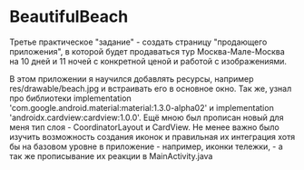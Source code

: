 # BeautifulBeach
Третье практическое "задание" - создать страницу "продающего приложения", в которой будет продаваться тур Москва-Мале-Москва на 10 дней и 11 ночей с конкретной ценой и работой с изображениями. 

В этом приложении я научился добавлять ресурсы, например res/drawable/beach.jpg и встраивать его в основное окно. 
Так же, узнал про библиотеки implementation 'com.google.android.material:material:1.3.0-alpha02' и implementation 'androidx.cardview:cardview:1.0.0'. 
Ещё мною был прописан новый для меня тип слоя - CoordinatorLayout и CardView. 
Не менее важно было изучить возможность создания иконок и правильная их интеграция хотя бы на базовом уровне в приложение - например, иконки тележки, - а так же прописывание их реакции в MainActivity.java
